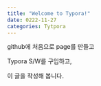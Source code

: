 ```yaml
---
title: "Welcome to Typora!"
date: 0222-11-27
categories: Tytpora
---
```

github에 처음으로 page를 만들고 

Typora S/W를 구입하고,

이 글을 작성해 봅니다.

[Typora homepage]: https://typora.io/



